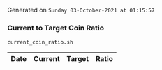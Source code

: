 Generated on `Sunday 03-October-2021 at 01:15:57`

### Current to Target Coin Ratio
`current_coin_ratio.sh`

Date|Current|Target|Ratio
---|---|---|---
